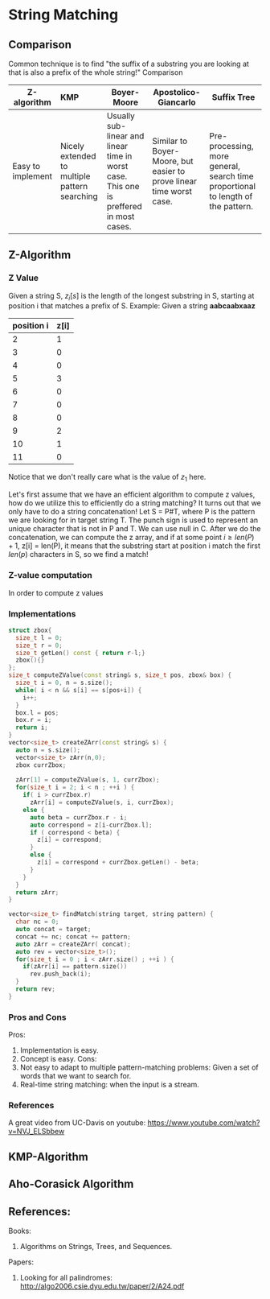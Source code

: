 # String Matching

## Comparison
Common technique is to find "the suffix of a substring you are looking at that is also a prefix of the whole string!"
Comparison 

Z-algorithm | KMP | Boyer-Moore|Apostolico-Giancarlo | Suffix Tree
------------|:----| -----------| --------|-----|
Easy to implement | Nicely extended to multiple pattern searching | Usually sub-linear and linear time in worst case. This one is preffered in most cases.| Similar to Boyer-Moore, but easier to prove linear time worst case. | Pre-processing, more general, search time proportional to length of the pattern. |
## Z-Algorithm

### Z Value 
Given a string S, $z_i[s]$ is the length of the longest substring in S, starting at position i that matches a prefix of S. 
Example:
Given a string __aabcaabxaaz__

position i | z[i] |
-----------|:-----|
2 | 1|
3 | 0|
4 | 0|
5 | 3| 
6 | 0|
7 | 0|
8 | 0|
9 | 2|
10 | 1| 
11 | 0| 

Notice that we don't really care what is the value of $z_1$ here. 

Let's first assume that we have an efficient algorithm to compute z values, how do we utilize this to efficiently do a string matching? 
It turns out that we only have to do a string concatenation! 
Let S = P#T, where P is the pattern we are looking for in target string T. The punch sign is used to represent an unique character that is not in P and T. We can use null in C.  After we do the concatenation, we can compute the z array, and if at some point $i\geq len(P)+1$, z[i] = len(P), it means that the substring start at position i match the first $len(p)$ characters in S, so we find a match! 

### Z-value computation
In order to compute z values 

### Implementations
```c++
struct zbox{
  size_t l = 0;
  size_t r = 0;
  size_t getLen() const { return r-l;}
  zbox(){}
};
size_t computeZValue(const string& s, size_t pos, zbox& box) {
  size_t i = 0, n = s.size();
  while( i < n && s[i] == s[pos+i]) {
    i++;
  }
  box.l = pos;
  box.r = i;
  return i;
}
vector<size_t> createZArr(const string& s) {
  auto n = s.size();
  vector<size_t> zArr(n,0);
  zbox currZbox;
  
  zArr[1] = computeZValue(s, 1, currZbox);
  for(size_t i = 2; i < n ; ++i ) {
    if( i > currZbox.r) 
      zArr[i] = computeZValue(s, i, currZbox);
    else {
      auto beta = currZbox.r - i;
      auto correspond = z[i-currZbox.l];
      if ( correspond < beta) {
        z[i] = correspond;
      }
      else {
        z[i] = correspond + currZbox.getLen() - beta;
      }
    }
  }
  return zArr;
}

vector<size_t> findMatch(string target, string pattern) {
  char nc = 0;
  auto concat = target;
  concat += nc; concat += pattern;
  auto zArr = createZArr( concat);
  auto rev = vector<size_t>();
  for(size_t i = 0 ; i < zArr.size() ; ++i ) {
    if(zArr[i] == pattern.size())
      rev.push_back(i);
  }
  return rev;
}
```
### Pros and Cons
Pros:
1. Implementation is easy.
2. Concept is easy.
Cons:
1. Not easy to adapt to multiple pattern-matching problems: Given a set of words that we want to search for. 
2. Real-time string matching: when the input is a stream. 


### References 
A great video from UC-Davis on youtube: https://www.youtube.com/watch?v=NVJ_ELSbbew

## KMP-Algorithm
## Aho-Corasick Algorithm


## References:
Books:

1. Algorithms on Strings, Trees, and Sequences.

Papers:

1. Looking for all palindromes: http://algo2006.csie.dyu.edu.tw/paper/2/A24.pdf
